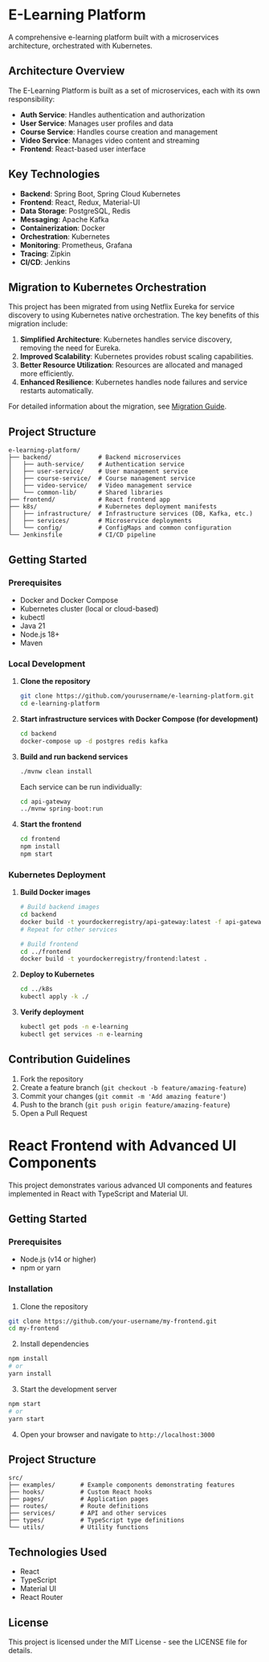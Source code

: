 # E-Learning Platform

A comprehensive e-learning platform built with a microservices architecture, orchestrated with Kubernetes.

## Architecture Overview

The E-Learning Platform is built as a set of microservices, each with its own responsibility:

- **Auth Service**: Handles authentication and authorization
- **User Service**: Manages user profiles and data
- **Course Service**: Handles course creation and management
- **Video Service**: Manages video content and streaming
- **Frontend**: React-based user interface

## Key Technologies

- **Backend**: Spring Boot, Spring Cloud Kubernetes
- **Frontend**: React, Redux, Material-UI
- **Data Storage**: PostgreSQL, Redis
- **Messaging**: Apache Kafka
- **Containerization**: Docker
- **Orchestration**: Kubernetes
- **Monitoring**: Prometheus, Grafana
- **Tracing**: Zipkin
- **CI/CD**: Jenkins

## Migration to Kubernetes Orchestration

This project has been migrated from using Netflix Eureka for service discovery to using Kubernetes native orchestration. The key benefits of this migration include:

1. **Simplified Architecture**: Kubernetes handles service discovery, removing the need for Eureka.
2. **Improved Scalability**: Kubernetes provides robust scaling capabilities.
3. **Better Resource Utilization**: Resources are allocated and managed more efficiently.
4. **Enhanced Resilience**: Kubernetes handles node failures and service restarts automatically.

For detailed information about the migration, see [Migration Guide](k8s/MIGRATION.md).

## Project Structure

```
e-learning-platform/
├── backend/             # Backend microservices
│   ├── auth-service/    # Authentication service
│   ├── user-service/    # User management service
│   ├── course-service/  # Course management service
│   ├── video-service/   # Video management service
│   └── common-lib/      # Shared libraries
├── frontend/            # React frontend app
├── k8s/                 # Kubernetes deployment manifests
│   ├── infrastructure/  # Infrastructure services (DB, Kafka, etc.)
│   ├── services/        # Microservice deployments
│   └── config/          # ConfigMaps and common configuration
└── Jenkinsfile          # CI/CD pipeline
```

## Getting Started

### Prerequisites

- Docker and Docker Compose
- Kubernetes cluster (local or cloud-based)
- kubectl
- Java 21
- Node.js 18+
- Maven

### Local Development

1. **Clone the repository**

   ```bash
   git clone https://github.com/yourusername/e-learning-platform.git
   cd e-learning-platform
   ```

2. **Start infrastructure services with Docker Compose (for development)**

   ```bash
   cd backend
   docker-compose up -d postgres redis kafka
   ```

3. **Build and run backend services**

   ```bash
   ./mvnw clean install
   ```

   Each service can be run individually:

   ```bash
   cd api-gateway
   ../mvnw spring-boot:run
   ```

4. **Start the frontend**

   ```bash
   cd frontend
   npm install
   npm start
   ```

### Kubernetes Deployment

1. **Build Docker images**

   ```bash
   # Build backend images
   cd backend
   docker build -t yourdockerregistry/api-gateway:latest -f api-gateway/Dockerfile .
   # Repeat for other services
   
   # Build frontend
   cd ../frontend
   docker build -t yourdockerregistry/frontend:latest .
   ```

2. **Deploy to Kubernetes**

   ```bash
   cd ../k8s
   kubectl apply -k ./
   ```

3. **Verify deployment**

   ```bash
   kubectl get pods -n e-learning
   kubectl get services -n e-learning
   ```

## Contribution Guidelines

1. Fork the repository
2. Create a feature branch (`git checkout -b feature/amazing-feature`)
3. Commit your changes (`git commit -m 'Add amazing feature'`)
4. Push to the branch (`git push origin feature/amazing-feature`)
5. Open a Pull Request

# React Frontend with Advanced UI Components

This project demonstrates various advanced UI components and features implemented in React with TypeScript and Material UI.

## Getting Started

### Prerequisites
- Node.js (v14 or higher)
- npm or yarn

### Installation

1. Clone the repository
```bash
git clone https://github.com/your-username/my-frontend.git
cd my-frontend
```

2. Install dependencies
```bash
npm install
# or
yarn install
```

3. Start the development server
```bash
npm start
# or
yarn start
```

4. Open your browser and navigate to `http://localhost:3000`

## Project Structure

```
src/
├── examples/       # Example components demonstrating features
├── hooks/          # Custom React hooks
├── pages/          # Application pages
├── routes/         # Route definitions
├── services/       # API and other services
├── types/          # TypeScript type definitions
└── utils/          # Utility functions
```

## Technologies Used

- React
- TypeScript
- Material UI
- React Router

## License

This project is licensed under the MIT License - see the LICENSE file for details. 